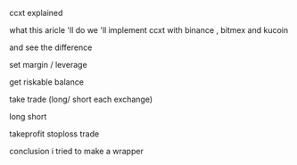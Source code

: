ccxt explained

what this aricle 'll do
we 'll implement ccxt with binance , bitmex and kucoin

and see the difference

set margin / leverage

get riskable balance

take trade (long/ short each exchange)

long short

takeprofit stoploss trade

conclusion i tried to make a wrapper
